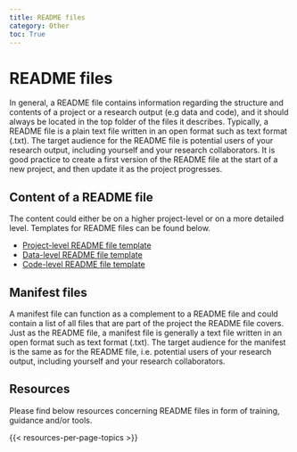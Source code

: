 ```yaml
---
title: README files
category: Other
toc: True
---
```


# README files
In general, a README file contains information regarding the structure and contents of a project or a research output (e.g data and code), and it should always be located in the top folder of the files it describes. Typically, a README file is a plain text file written in an open format such as text format (.txt). The target audience for the README file is potential users of your research output, including yourself and your research collaborators. It is good practice to create a first version of the README file at the start of a new project, and then update it as the project progresses.


## Content of a README file
The content could either be on a higher project-level or on a more detailed level. Templates for README files can be found below.

<div>
  <ul>
    <li><a href="/files/template-project-level-README.txt">Project-level README file template</a></li>
    <li><a href="/files/template-data-level-README.txt">Data-level README file template</a></li>
    <li><a href="/files/template-code-level-README.txt">Code-level README file template</a></li>
  </ul>
</div>

## Manifest files
A manifest file can function as a complement to a README file and could contain a list of all files that are part of the project the README file covers. Just as the README file, a manifest file is generally a text file written in an open format such as text format (.txt). The target audience for the manifest is the same as for the README file, i.e. potential users of your research output, including yourself and your research collaborators.

## Resources
Please find below resources concerning README files in form of training, guidance and/or tools.

{{< resources-per-page-topics >}}
